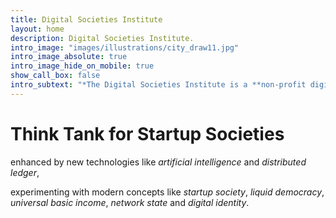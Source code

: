 ```yaml
---
title: Digital Societies Institute
layout: home
description: Digital Societies Institute.
intro_image: "images/illustrations/city_draw11.jpg"
intro_image_absolute: true
intro_image_hide_on_mobile: true
show_call_box: false
intro_subtext: "*The Digital Societies Institute is a **non-profit digital organization**, focused on how _technology_ can improve _social interactions_ and develop new digital societies that are _inclusive_, _equitable_, and _sustainable_"
---
```


# Think Tank for Startup Societies

enhanced by new technologies like _artificial intelligence_ and _distributed ledger_,

experimenting with modern concepts like _startup society_, _liquid democracy_, _universal basic income_, _network state_ and _digital identity_.